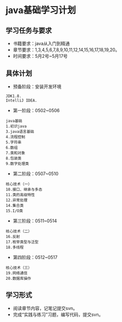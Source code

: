 # java基础学习计划

## 学习任务与要求

* 书籍要求：java从入门到精通
* 章节要求：1,3,4,5,6,7,8,9,10,11,12,14,15,16,17,18,19,20。
* 时间要求：5月2号~5月17号

## 具体计划

* 预备阶段：安装开发环境

```
JDK1.8.
IntelliJ IDEA.
```

* 第一阶段：0502~0506

```
java基础
1.初识java
3.java语言基础
4.流程控制
5.字符串
6.数组
7.类和对象
8.包装类
9.数字处理类
```

* 第二阶段：0507~0510

```
核心技术（一）
10.接口、继承与多态
11.类的高级特性
12.异常处理
14.集合类
15.I/O类
```

* 第三阶段：0511~0514

```
核心技术（二）
16.反射
17.枚举类型与泛型
18.多线程
```

* 第四阶段：0512~0517

```
核心技术（三）
19.网络通信
20.数据库操作
```

## 学习形式

* 阅读章节内容，记笔记提交svn。
* 完成“实践与练习”习题，编写代码，提交svn。